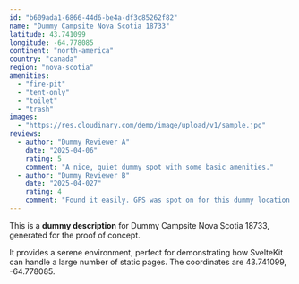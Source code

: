```yaml
---
id: "b609ada1-6866-44d6-be4a-df3c85262f82"
name: "Dummy Campsite Nova Scotia 18733"
latitude: 43.741099
longitude: -64.778085
continent: "north-america"
country: "canada"
region: "nova-scotia"
amenities:
  - "fire-pit"
  - "tent-only"
  - "toilet"
  - "trash"
images:
  - "https://res.cloudinary.com/demo/image/upload/v1/sample.jpg"
reviews:
  - author: "Dummy Reviewer A"
    date: "2025-04-06"
    rating: 5
    comment: "A nice, quiet dummy spot with some basic amenities."
  - author: "Dummy Reviewer B"
    date: "2025-04-027"
    rating: 4
    comment: "Found it easily. GPS was spot on for this dummy location."
---
```


This is a **dummy description** for Dummy Campsite Nova Scotia 18733, generated for the proof of concept.

It provides a serene environment, perfect for demonstrating how SvelteKit can handle a large number of static pages. The coordinates are 43.741099, -64.778085.
